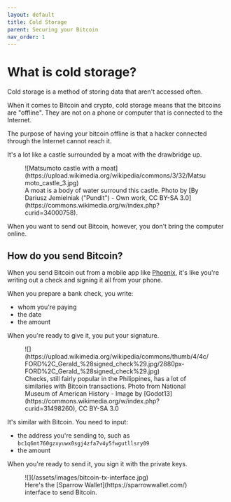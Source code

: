```yaml
---
layout: default
title: Cold Storage
parent: Securing your Bitcoin
nav_order: 1
---
```


# What is cold storage?

Cold storage is a method of storing data that aren't accessed often.

When it comes to Bitcoin and crypto, cold storage means that the bitcoins are "offline".
They are not on a phone or computer that is connected to the Internet.

The purpose of having your bitcoin offline is that a hacker connected through
the Internet cannot reach it.

It's a lot like a castle surrounded by a moat with the drawbridge up.

<figure markdown="1">
![Matsumoto castle with a moat](https://upload.wikimedia.org/wikipedia/commons/3/32/Matsumoto_castle_3.jpg)
<figcaption markdown="1">
A moat is a body of water surround this castle.
Photo by [By Dariusz Jemielniak ("Pundit") - Own work, CC BY-SA 3.0](https://commons.wikimedia.org/w/index.php?curid=34000758).
</figcaption>
</figure>

When you want to send out Bitcoin, however, you don't bring the computer online.

## How do you send Bitcoin?

When you send Bitcoin out from a mobile app like
[Phoenix](https://phoenix.acinq.co/), it's like you're writing out a check
and signing it all from your phone.

When you prepare a bank check, you write:
- whom you're paying
- the date
- the amount

When you're ready to give it, you put your signature.

<figure markdown="1">
![](https://upload.wikimedia.org/wikipedia/commons/thumb/4/4c/FORD%2C_Gerald_%28signed_check%29.jpg/2880px-FORD%2C_Gerald_%28signed_check%29.jpg)
<figcaption markdown="1">
Checks, still fairly popular in the Philippines, has a lot of similaries with
Bitcoin transactions. Photo from National Museum of American History - Image by [Godot13](https://commons.wikimedia.org/w/index.php?curid=31498260), CC BY-SA 3.0
</figcaption>
</figure>

It's similar with Bitcoin. You need to input:
- the address you're sending to, such as `bc1q6mt760gzxyuwx0sgj4zfa7v4y5fwgutllsry09`
- the amount

When you're ready to send it, you sign it with the private keys.

<figure markdown="1">
![](/assets/images/bitcoin-tx-interface.jpg)
<figcaption markdown="1">
Here's the [Sparrow Wallet](https://sparrowwallet.com/) interface to send Bitcoin.
</figcaption>
</figure>
